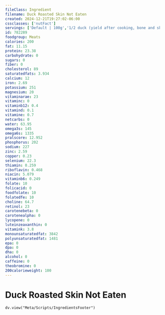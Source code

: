 ```yaml
---
fileClass: Ingredient
filename: Duck Roasted Skin Not Eaten
created: 2024-12-21T19:27:02-06:00
cssclasses: ['nutFact']
servings: ['Default | 100g','1/2 duck (yield after cooking, bone and skin removed) | 220','1 leg (drumstick and thigh) (yield after cooking, bone and skin removed) | 75','1 wing (yield after cooking, bone and skin removed) | 40','1 breast | 95','1 cup, cooked, diced | 140']
id: 782289
foodgroup: Meats
calories: 200
fat: 11.15
protein: 23.38
carbohydrate: 0
sugars: 0
fiber: 0
cholesterol: 89
saturatedfats: 3.934
calcium: 12
iron: 2.69
potassium: 251
magnesium: 20
vitaminarae: 23
vitaminc: 0
vitaminb12: 0.4
vitamind: 0.1
vitamine: 0.7
netcarbs: 0
water: 63.95
omega3s: 145
omega6s: 1335
pralscore: 12.952
phosphorus: 202
sodium: 227
zinc: 2.59
copper: 0.23
selenium: 22.3
thiamin: 0.259
riboflavin: 0.468
niacin: 5.079
vitaminb6: 0.249
folate: 10
folicacid: 0
foodfolate: 10
folatedfe: 10
choline: 64.7
retinol: 23
carotenebeta: 0
carotenealpha: 0
lycopene: 0
luteinzeaxanthin: 0
vitamink: 3.8
monounsaturatedfat: 3842
polyunsaturatedfat: 1481
epa: 0
dpa: 0
dha: 0
alcohol: 0
caffeine: 0
theobromine: 0
200calorieweight: 100
---
```


# Duck Roasted Skin Not Eaten

```dataviewjs
dv.view("Meta/Scripts/IngredientsFooter")
```